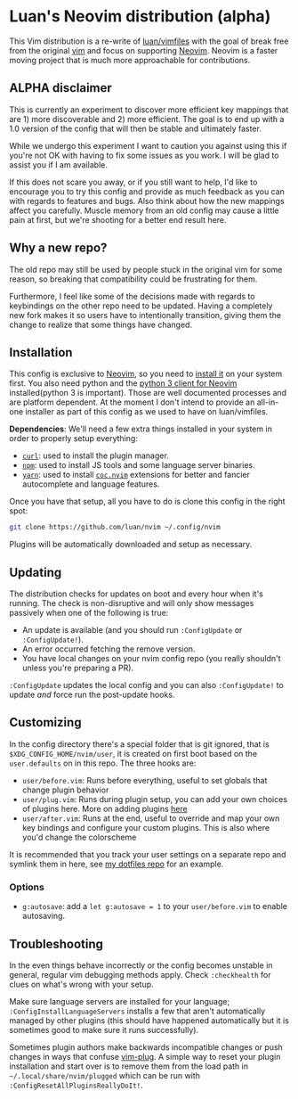 # Luan's Neovim distribution (alpha)

This Vim distribution is a re-write of
[luan/vimfiles](https://github.com/luan/vimfiles) with the goal of break free
from the original [vim](https://www.vim.org) and focus on supporting
[Neovim](https://neovim.io).  Neovim is a faster moving project that is much
more approachable for contributions.

## ALPHA disclaimer

This is currently an experiment to discover more efficient key mappings that
are 1) more discoverable and 2) more efficient. The goal is to end up with a
1.0 version of the config that will then be stable and ultimately faster.

While we undergo this experiment I want to caution you against using this if
you're not OK with having to fix some issues as you work. I will be glad to
assist you if I am available.

If this does not scare you away, or if you still want to help, I'd like to
encourage you to try this config and provide as much feedback as you can with
regards to features and bugs. Also think about how the new mappings affect you
carefully. Muscle memory from an old config may cause a little pain at first,
but we're shooting for a better end result here.

## Why a new repo?

The old repo may still be used by people stuck in the original vim for some
reason, so breaking that compatibility could be frustrating for them.

Furthermore, I feel like some of the decisions made with regards to keybindings
on the other repo need to be updated. Having a completely new fork makes it so
users have to intentionally transition, giving them the change to realize that
some things have changed.

## Installation

This config is exclusive to [Neovim](https://neovim.io), so you need to [install
it](https://github.com/neovim/neovim/wiki/Installing-Neovim) on your system
first. You also need python and the [python 3 client for
Neovim](https://github.com/neovim/python-client) installed(python 3 is
important). Those are well documented processes and are platform dependent. At
the moment I don't intend to provide an all-in-one installer as part of this
config as we used to have on luan/vimfiles.

**Dependencies**: We'll need a few extra things installed in your system in
order to properly setup everything:

  * [`curl`](https://curl.haxx.se/): used to install the plugin manager.
  * [`npm`](https://www.npmjs.com/): used to install JS tools and some language
    server binaries.
  * [`yarn`](https://yarnpkg.com/en/): used to install
    [`coc.nvim`](https://github.com/neoclide/coc.nvim) extensions for better and
    fancier autocomplete and language features.

Once you have that setup, all you have to do is clone this config in the right
spot:

```bash
git clone https://github.com/luan/nvim ~/.config/nvim
```

Plugins will be automatically downloaded and setup as necessary.

## Updating

The distribution checks for updates on boot and every hour when it's running.
The check is non-disruptive and will only show messages passively when one of
the following is true:

* An update is available (and you should run `:ConfigUpdate` or
  `:ConfigUpdate!`).
* An error occurred fetching the remove version.
* You have local changes on your nvim config repo (you really shouldn't unless
  you're preparing a PR).

`:ConfigUpdate` updates the local config and you can also `:ConfigUpdate!` to
update *and* force run the post-update hooks.

## Customizing

In the config directory there's a special folder that is git ignored, that is
`$XDG_CONFIG_HOME/nvim/user`, it is created on first boot based on the
`user.defaults` on in this repo. The three hooks are:

* `user/before.vim`: Runs before everything, useful to set globals that change
  plugin behavior
* `user/plug.vim`: Runs during plugin setup, you can add your own choices of
  plugins here. More on adding plugins
  [here](https://github.com/junegunn/vim-plug)
* `user/after.vim`: Runs at the end, useful to override and map your own key
  bindings and configure your custom plugins. This is also where you'd change
  the colorscheme

It is recommended that you track your user settings on a separate repo and
symlink them in here, see [my dotfiles
repo](https://github.com/luan/dotfiles/tree/master/nvim/.config/nvim/user) for
an example.

### Options

  - `g:autosave`: add a `let g:autosave = 1` to your `user/before.vim` to enable
    autosaving.

## Troubleshooting

In the even things behave incorrectly or the config becomes unstable in general,
regular vim debugging methods apply. Check `:checkhealth` for clues on what's
wrong with your setup.

Make sure language servers are installed for your language;
`:ConfigInstallLanguageServers` installs a few that aren't automatically managed
by other plugins (this should have happened automatically but it is sometimes good
to make sure it runs successfully).

Sometimes plugin authors make backwards incompatible changes or push changes in
ways that confuse [vim-plug](https://github.com/junegunn/vim-plug). A simple way
to reset your plugin installation and start over is to remove them from the
load path in `~/.local/share/nvim/plugged` which can be run with
`:ConfigResetAllPluginsReallyDoIt!`.
